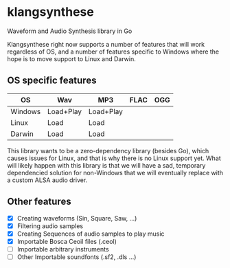 # klangsynthese
Waveform and Audio Synthesis library in Go

Klangsynthese right now supports a number of features that will work regardless of OS,
and a number of features specific to Windows where the hope is to move support to Linux
and Darwin.

## OS specific features

| OS       | Wav        | MP3       | FLAC   | OGG |
| -------- | ---------- | --------- | ------ | --- |
| Windows  | Load+Play  | Load+Play |        |     |
| Linux    | Load       | Load      |        |     |
| Darwin   | Load       | Load      |        |     |

This library wants to be a zero-dependency library (besides Go), which causes issues for
Linux, and that is why there is no Linux support yet. What will likely happen with this library 
is that we will have a sad, temporary dependencied solution for non-Windows that we will
eventually replace with a custom ALSA audio driver. 

## Other features

- [x] Creating waveforms (Sin, Square, Saw, ...)
- [x] Filtering audio samples
- [x] Creating Sequences of audio samples to play music
- [x] Importable Bosca Ceoil files (.ceol)
- [ ] Importable arbitrary instruments
- [ ] Other Importable soundfonts (.sf2, .dls ...)
